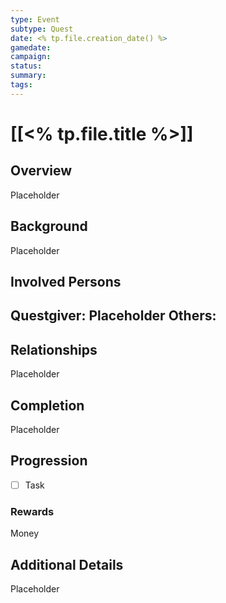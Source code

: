 ```yaml
---
type: Event
subtype: Quest
date: <% tp.file.creation_date() %>
gamedate:
campaign:
status:
summary:
tags:
---
```

# [[<% tp.file.title %>]]

## Overview 
Placeholder

## Background 
Placeholder

## Involved Persons 
**Questgiver**: Placeholder
Others:
- 

## Relationships 

Placeholder

## Completion 
Placeholder

## Progression
- [ ] Task

### Rewards 
Money

## Additional Details 

Placeholder